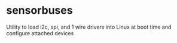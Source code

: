 # sensorbuses
Utility to load i2c, spi, and 1 wire drivers into Linux at boot time and configure attached devices
